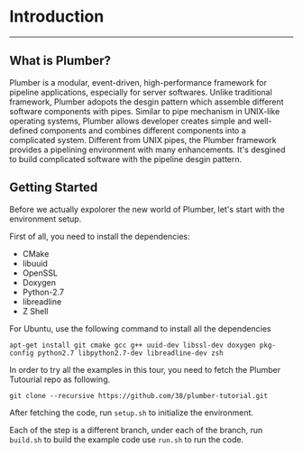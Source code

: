 # Introduction

---

## What is Plumber?

Plumber is a modular, event-driven, high-performance framework for pipeline applications, especially 
for server softwares. Unlike traditional framework, Plumber adopots the desgin pattern which assemble 
different software components with pipes. Similar to pipe mechanism in UNIX-like operating systems, 
Plumber allows developer creates simple and well-defined components and combines different components into
a complicated system. Different from UNIX pipes, the Plumber framework provides a pipelining environment
with many enhancements. It's desgined to build complicated software with the pipeline desgin pattern.

## Getting Started

Before we actually expolorer the new world of Plumber, let's start with the environment setup.

First of all, you need to install the dependencies:

- CMake
- libuuid
- OpenSSL
- Doxygen
- Python-2.7
- libreadline
- Z Shell

For Ubuntu, use the following command to install all the dependencies

```
apt-get install git cmake gcc g++ uuid-dev libssl-dev doxygen pkg-config python2.7 libpython2.7-dev libreadline-dev zsh
```

In order to try all the examples in this tour, you need to fetch the Plumber Tutourial repo as
following.

```
git clone --recursive https://github.com/38/plumber-tutorial.git 
```

After fetching the code, run `setup.sh` to initialize the environment. 

Each of the step is a different branch, under each of the branch, run `build.sh` to build the example code
use `run.sh` to run the code.

